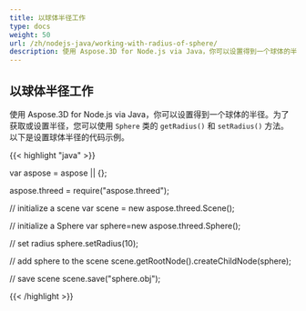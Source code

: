 ```yaml
---
title: 以球体半径工作
type: docs
weight: 50
url: /zh/nodejs-java/working-with-radius-of-sphere/
description: 使用 Aspose.3D for Node.js via Java，你可以设置得到一个球体的半径。
---
```

##  **以球体半径工作**
使用 Aspose.3D for Node.js via Java，你可以设置得到一个球体的半径。为了获取或设置半径，您可以使用 `Sphere` 类的 `getRadius()` 和 `setRadius()` 方法。以下是设置球体半径的代码示例。

{{< highlight "java" >}}

var aspose = aspose || {};

aspose.threed = require("aspose.threed");

 // initialize a scene
var scene = new aspose.threed.Scene();

// initialize a Sphere
var sphere=new aspose.threed.Sphere();

 // set radius
sphere.setRadius(10);

// add sphere to the scene
scene.getRootNode().createChildNode(sphere);

// save scene
scene.save("sphere.obj");

{{< /highlight >}}
